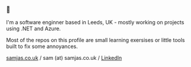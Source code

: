 ### 👋

I'm a software enginner based in Leeds, UK - mostly working on projects using .NET and Azure.

Most of the repos on this profile are small learning exersises or little tools built to fix some annoyances. 

[samjas.co.uk](https://samjas.co.uk) / sam (at) samjas.co.uk / [LinkedIn](https://linkedin.com/in/sjasct)
